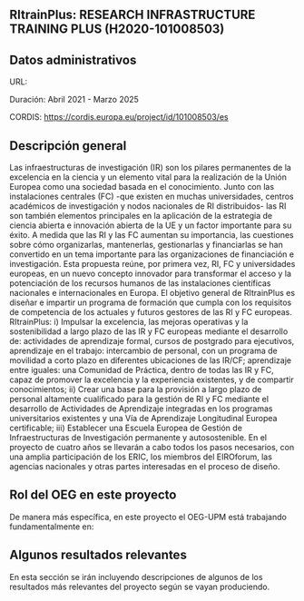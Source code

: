 ## RItrainPlus: RESEARCH INFRASTRUCTURE TRAINING PLUS (H2020-101008503)

## Datos administrativos
URL: 

Duración: Abril 2021 - Marzo 2025

CORDIS: https://cordis.europa.eu/project/id/101008503/es

## Descripción general
Las infraestructuras de investigación (IR) son los pilares permanentes de la excelencia en la ciencia y un elemento vital para la realización de la Unión Europea como una sociedad basada en el conocimiento. Junto con las instalaciones centrales (FC) -que existen en muchas universidades, centros académicos de investigación y nodos nacionales de RI distribuidos- las RI son también elementos principales en la aplicación de la estrategia de ciencia abierta e innovación abierta de la UE y un factor importante para su éxito. A medida que las RI y las FC aumentan su importancia, las cuestiones sobre cómo organizarlas, mantenerlas, gestionarlas y financiarlas se han convertido en un tema importante para las organizaciones de financiación e investigación. Esta propuesta reúne, por primera vez, RI, FC y universidades europeas, en un nuevo concepto innovador para transformar el acceso y la potenciación de los recursos humanos de las instalaciones científicas nacionales e internacionales en Europa. El objetivo general de RItrainPlus es diseñar e impartir un programa de formación que cumpla con los requisitos de competencia de los actuales y futuros gestores de las RI y FC europeas. RItrainPlus:
i) Impulsar la excelencia, las mejoras operativas y la sostenibilidad a largo plazo de las IR y FC europeas mediante el desarrollo de: actividades de aprendizaje formal, cursos de postgrado para ejecutivos, aprendizaje en el trabajo: intercambio de personal, con un programa de movilidad a corto plazo en diferentes ubicaciones de las IR/CF; aprendizaje entre iguales: una Comunidad de Práctica, dentro de todas las IR y FC, capaz de promover la excelencia y la experiencia existentes, y de compartir conocimientos;
ii) Crear una base para la provisión a largo plazo de personal altamente cualificado para la gestión de RI y FC mediante el desarrollo de Actividades de Aprendizaje integradas en los programas universitarios existentes y una Vía de Aprendizaje Longitudinal Europea certificable;
iii) Establecer una Escuela Europea de Gestión de Infraestructuras de Investigación permanente y autosostenible. En el proyecto de cuatro años se llevarán a cabo todos los pasos necesarios, con una amplia participación de los ERIC, los miembros del EIROforum, las agencias nacionales y otras partes interesadas en el proceso de diseño.


## Rol del OEG en este proyecto
De manera más específica, en este proyecto el OEG-UPM está trabajando fundamentalmente en:


## Algunos resultados relevantes
En esta sección se irán incluyendo descripciones de algunos de los resultados más relevantes del proyecto según se vayan produciendo.
